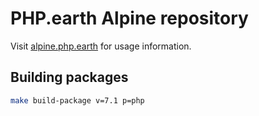 # PHP.earth Alpine repository

Visit [alpine.php.earth](https://alpine.php.earth/) for usage information.

## Building packages

```bash
make build-package v=7.1 p=php
```
